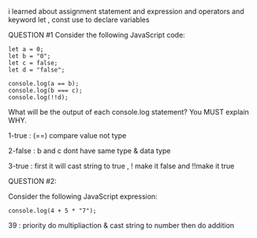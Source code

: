 i learned about assignment statement and expression and operators and keyword let , const use to declare variables

QUESTION #1
Consider the following JavaScript code:

```
let a = 0;
let b = "0";
let c = false;
let d = "false";

console.log(a == b);
console.log(b === c);
console.log(!!d);

```
What will be the output of each console.log statement? You MUST explain WHY.

1-true : (==) compare value not  type

2-false : b and c dont have  same type & data type 

3-true : first it will cast string to true , ! make it false and !!make it true 

QUESTION #2:

Consider the following JavaScript expression:

```
console.log(4 + 5 * "7");
```
39 : priority do multipliaction & cast string to number then do addition



